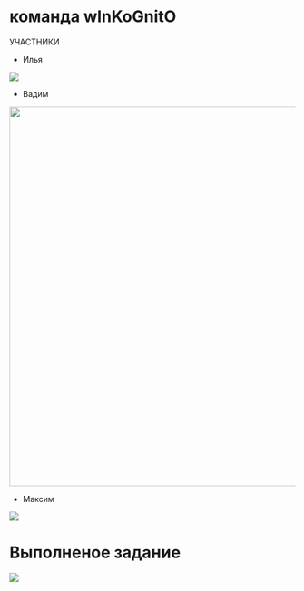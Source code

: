 # команда wInKoGnitO
УЧАСТНИКИ
- Илья
<img src="https://www.gifcen.com/wp-content/uploads/2024/02/rickroll-gif-6.gif" />

- Вадим
<img src="https://media1.tenor.com/m/kK6j8ZWFqgQAAAAC/welt-yang-welt.gif" width="670" height="670" />


- Максим
<img src= "https://media1.tenor.com/m/AKyheooX6N8AAAAd/zhumaisinba-%D0%B6%D1%83%D0%BC%D0%B0%D0%B9%D1%81%D1%8B%D0%BD%D0%B1%D0%B0.gif" /> 

# Выполненое задание 
<a href="https://replit.com/@NoName343/codemenu#main.cpp"><img src="https://avatars.mds.yandex.net/i?id=3e077f2c3c5c3de6356d69a8777488d0_sr-5669589-images-thumbs&n=13" /></a>
